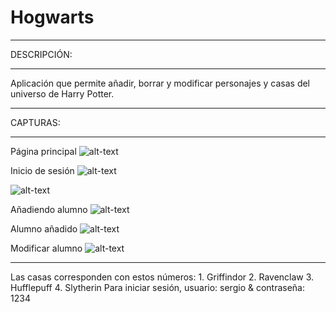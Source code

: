 # Hogwarts
***
DESCRIPCIÓN:
***
Aplicación que permite añadir, borrar y modificar personajes y casas del universo de Harry Potter.
***
CAPTURAS:
***
Página principal
![alt-text](https://github.com/sergiotoscanodiaz/hogwarts/blob/master/p%C3%A1gina-principal.png)

Inicio de sesión
![alt-text](https://github.com/sergiotoscanodiaz/hogwarts/blob/master/iniciar-sesi%C3%B3n.png)

![alt-text](https://github.com/sergiotoscanodiaz/hogwarts/blob/master/perfil.png)

Añadiendo alumno
![alt-text](https://github.com/sergiotoscanodiaz/hogwarts/blob/master/a%C3%B1adiendo-alumno.png)

Alumno añadido
![alt-text](https://github.com/sergiotoscanodiaz/hogwarts/blob/master/alumno-a%C3%B1adido.png)

Modificar alumno
![alt-text](https://github.com/sergiotoscanodiaz/hogwarts/blob/master/modificando-alumno.png)

***
Las casas corresponden con estos números: 1. Griffindor 2. Ravenclaw 3. Hufflepuff 4. Slytherin
Para iniciar sesión, usuario: sergio & contraseña: 1234
